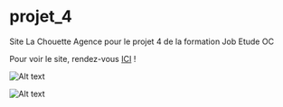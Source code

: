# projet_4
Site La Chouette Agence pour le projet 4 de la formation Job Etude OC

Pour voir le site, rendez-vous [ICI](https://mickaelsermont.github.io/projet_4/) !


![Alt text](https://ibb.co/9GN2b6z "Audit avant optimisation")


![Alt text](https://ibb.co/pyCXQY8 "Audit après optimisation")
